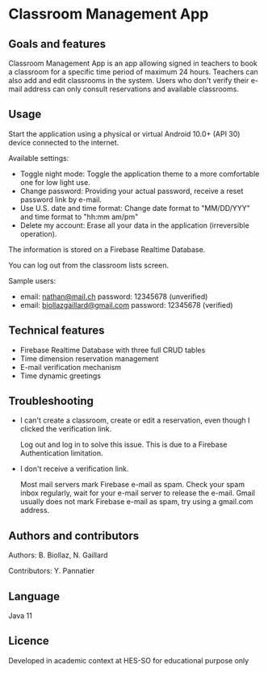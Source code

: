# Classroom Management App

## Goals and features
Classroom Management App is an app allowing signed in teachers to book a classroom for a specific time period of maximum 24 hours. Teachers can also add and edit classrooms in the system. 
Users who don't verify their e-mail address can only consult reservations and available classrooms.

## Usage
Start the application using a physical or virtual Android 10.0+ (API 30) device connected to the internet. 

Available settings:
- Toggle night mode: Toggle the application theme to a more comfortable one for low light use.
- Change password: Providing your actual password, receive a reset password link by e-mail.
- Use U.S. date and time format: Change date format to "MM/DD/YYY" and time format to "hh:mm am/pm"
- Delete my account: Erase all your data in the application (irreversible operation).
               
The information is stored on a Firebase Realtime Database.

You can log out from the classroom lists screen.

Sample users:
- email: nathan@mail.ch password: 12345678 (unverified)
- email: biollazgaillard@gmail.com password: 12345678 (verified)

## Technical features
- Firebase Realtime Database with three full CRUD tables
- Time dimension reservation management
- E-mail verification mechanism
- Time dynamic greetings

## Troubleshooting
- I can't create a classroom, create or edit a reservation, even though I clicked the verification link.
  
    Log out and log in to solve this issue. This is due to a Firebase Authentication limitation.
  
- I don't receive a verification link.
  
    Most mail servers mark Firebase e-mail as spam. Check your spam inbox regularly, wait for your e-mail server to release the e-mail. Gmail usually does not mark Firebase e-mail as spam, try using a gmail.com address.

## Authors and contributors
Authors: B. Biollaz, N. Gaillard

Contributors: Y. Pannatier
## Language
Java 11

## Licence
Developed in academic context at HES-SO for educational purpose only
